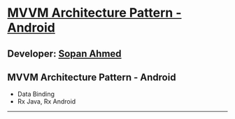 # [ MVVM Architecture Pattern - Android][published url]
## Developer: [Sopan Ahmed][instructor url]

 MVVM Architecture Pattern - Android
-------------------------------------

 * Data Binding
 * Rx Java, Rx Android

------

[published url]: https://github.com/gitproject09/android-mvvm-arch
[instructor url]: https://github.com/gitproject09